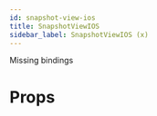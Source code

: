 ```yaml
---
id: snapshot-view-ios
title: SnapshotViewIOS
sidebar_label: SnapshotViewIOS (x)
---
```


Missing bindings

# Props
